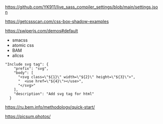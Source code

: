 <!-- settings.json -->
https://github.com/YK911/live_sass_compiler_settings/blob/main/settings.json

<!-- Тени -->
https://getcssscan.com/css-box-shadow-examples

<!-- swiperjs -->
https://swiperjs.com/demos#default

<!-- Методолигии css -->
- smacss
- atomic css
- BAM
- allcss

<!-- Configure User Snippets для svg -->

    "Include svg tag": {
		"prefix": "svg",
		"body": [
		  "<svg class=\"${1}\" width=\"${2}\" height=\"${3}\">",
		  "  <use href=\"${4}\"></use>",
		  "</svg>"
		],
		"description": "Add svg tag for html"
	  }

<!-- Методология БЭМ -->
https://ru.bem.info/methodology/quick-start/


<!-- Рандомные фото -->
https://picsum.photos/
